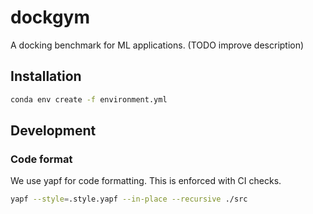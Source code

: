 # dockgym

A docking benchmark for ML applications. (TODO improve description)

## Installation

```bash
conda env create -f environment.yml
```

## Development

### Code format

We use yapf for code formatting. This is enforced with CI checks.

```bash
yapf --style=.style.yapf --in-place --recursive ./src
```
